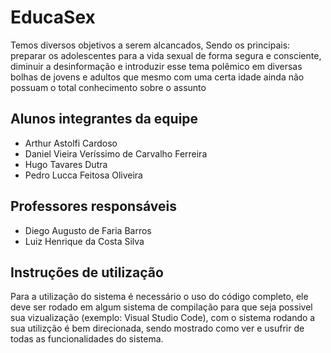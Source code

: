 # EducaSex
Temos diversos objetivos a serem alcancados, Sendo os principais: preparar os adolescentes para a vida sexual de forma segura e consciente, diminuir a desinformação e introduzir esse tema polêmico em diversas bolhas de jovens e adultos que mesmo com uma certa idade ainda não possuam o total conhecimento sobre o assunto

## Alunos integrantes da equipe
* Arthur Astolfi Cardoso
* Daniel Vieira Veríssimo de Carvalho Ferreira
* Hugo Tavares Dutra
* Pedro Lucca Feitosa Oliveira

## Professores responsáveis

* Diego Augusto de Faria Barros
* Luiz Henrique da Costa Silva

## Instruções de utilização

Para a utilização do sistema é necessário o uso do código completo, ele deve ser rodado em algum sistema de compilação para que seja possivel sua vizualização (exemplo: Visual Studio Code), com o sistema rodando a sua utilizção é bem direcionada, sendo mostrado como ver e usufrir de todas as funcionalidades do sistema.
